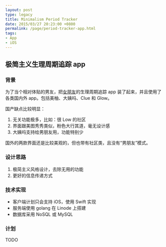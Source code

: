 ```yaml
---
layout: post
type: legacy
title: Minimalism Period Tracker
date: 2015/03/27 20:23:00 +0800
permalink: /page/period-tracker-app.html
tags:
- App
- iOS
---
```


## 极简主义生理周期追踪 app

### 背景

为了当个相对体贴的男友，把[女朋友](http://yeyeko.gift)的生理周期追踪 app 装了起来，并且使用了各类国内外 app。包括美柚、大姨吗、Clue 和 Glow。

国产缺点比较明显：

1. 无关功能极多，比如：很 Low 的社区
2. 界面跟美图秀秀类似，粉色大行其道，毫无设计感
3. 大姨吗支持给男朋友用，功能特别少

国外的两款界面还是比较美观的，但也带有社区类，且没有“男朋友”模式。

### 设计思路

1. 极简主义风格设计，去除无用的功能
2. 更好的信息传递方式

### 技术实现

* 客户端计划只会支持 iOS，使用 Swift 实现
* 服务端使用 golang 在 Linode 上搭建
* 数据库采用 NoSQL 或 MySQL

### 计划

TODO
